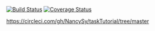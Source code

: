 [![Build Status](https://img.shields.io/circleci/project/github/RedSparr0w/node-csgo-parser.svg)](https://circleci.com/gh/NancySy/taskTutorial/tree/master)
[![Coverage Status](fe9fc2ef-01cf-48b9-b5b0-84d3a0f558ee)](https://coveralls.io/github/GITHUB-USERNAME/GITHUB-REPO?branch=master)

https://circleci.com/gh/NancySy/taskTutorial/tree/master
